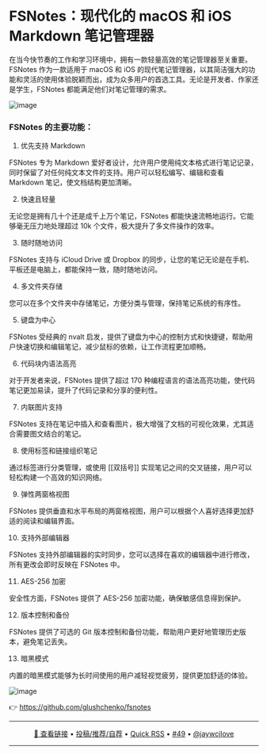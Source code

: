 FSNotes：现代化的 macOS 和 iOS Markdown 笔记管理器
===

在当今快节奏的工作和学习环境中，拥有一款轻量高效的笔记管理器至关重要。FSNotes 作为一款适用于 macOS 和 iOS 的现代笔记管理器，以其简洁强大的功能和灵活的使用体验脱颖而出，成为众多用户的首选工具。无论是开发者、作家还是学生，FSNotes 都能满足他们对笔记管理的需求。

![image](https://github.com/user-attachments/assets/24ecb8f3-d374-4b1d-918d-0e29660d9c67)

### FSNotes 的主要功能：

1. 优先支持 Markdown

FSNotes 专为 Markdown 爱好者设计，允许用户使用纯文本格式进行笔记记录，同时保留了对任何纯文本文件的支持。用户可以轻松编写、编辑和查看 Markdown 笔记，使文档结构更加清晰。

2. 快速且轻量

无论您是拥有几十个还是成千上万个笔记，FSNotes 都能快速流畅地运行。它能够毫无压力地处理超过 10k 个文件，极大提升了多文件操作的效率。

3. 随时随地访问

FSNotes 支持与 iCloud Drive 或 Dropbox 的同步，让您的笔记无论是在手机、平板还是电脑上，都能保持一致，随时随地访问。

4. 多文件夹存储

您可以在多个文件夹中存储笔记，方便分类与管理，保持笔记系统的有序性。

5. 键盘为中心

FSNotes 受经典的 nvalt 启发，提供了键盘为中心的控制方式和快捷键，帮助用户快速切换和编辑笔记，减少鼠标的依赖，让工作流程更加顺畅。

6. 代码块内语法高亮

对于开发者来说，FSNotes 提供了超过 170 种编程语言的语法高亮功能，使代码笔记更加易读，提升了代码记录和分享的便利性。

7. 内联图片支持

FSNotes 支持在笔记中插入和查看图片，极大增强了文档的可视化效果，尤其适合需要图文结合的笔记。

8. 使用标签和链接组织笔记

通过标签进行分类管理，或使用 [[双括号]] 实现笔记之间的交叉链接，用户可以轻松构建一个高效的知识网络。

9. 弹性两窗格视图

FSNotes 提供垂直和水平布局的两窗格视图，用户可以根据个人喜好选择更加舒适的阅读和编辑界面。

10. 支持外部编辑器

FSNotes 支持外部编辑器的实时同步，您可以选择在喜欢的编辑器中进行修改，所有更改会即时反映在 FSNotes 中。

11. AES-256 加密

安全性方面，FSNotes 提供了 AES-256 加密功能，确保敏感信息得到保护。

12. 版本控制和备份

FSNotes 提供了可选的 Git 版本控制和备份功能，帮助用户更好地管理历史版本，避免笔记丢失。

13. 暗黑模式

内置的暗黑模式能够为长时间使用的用户减轻视觉疲劳，提供更加舒适的体验。


![image](https://github.com/user-attachments/assets/d3eba015-8719-4bce-b202-3d76e5a1f349)

👉 https://github.com/glushchenko/fsnotes

---

<p align="center">
<a href="https://github.com/glushchenko/fsnotes" target="_blank">🔗 查看链接</a> • 
<a href="https://github.com/jaywcjlove/quick-rss/issues/new/choose" target="_blank">投稿/推荐/自荐</a> • 
<a href="https://wangchujiang.com/quick-rss/feeds/index.html" target="_blank">Quick RSS</a> • 
<a href="https://github.com/jaywcjlove/quick-rss/issues/49" target="_blank">#49</a> • 
<a href="https://github.com/jaywcjlove" target="_blank">@jaywcjlove</a>
</p>

---
    